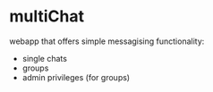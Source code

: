 # multiChat

webapp that offers simple messagising functionality:
- single chats
- groups
- admin privileges (for groups)
